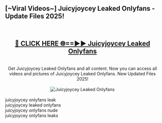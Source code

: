 <h2>[~Viral Videos~] Juicyjoycey Leaked Onlyfans - Update Files 2025!</h2>
<br>
<div align="center">
<h2><a href="https://betterlinks.top/A2PfLJ" rel="nofollow">🔴 CLICK HERE 🌐==►► Juicyjoycey Leaked Onlyfans</a></h2>
<br>
Get Juicyjoycey Leaked Onlyfans and all content. Now you can access all videos and pictures of Juicyjoycey Leaked Onlyfans. New Updated Files 2025!
<br>
<br>
<a href="https://betterlinks.top/A2PfLJ" rel="nofollow" data-target="animated-image.originalLink"><img src="https://i.ibb.co.com/WyWwxjT/player-gif2.gif" alt="Juicyjoycey Leaked Onlyfans" style="max-width: 100%; display: inline-block;" data-target="animated-image.originalImage"></a>
</div>
<br>
juicyjoycey onlyfans leak<br>
juicyjoycey leaked onlyfans<br>
juicyjoycey onlyfans nude<br>
juicyjoycey onlyfans leaks